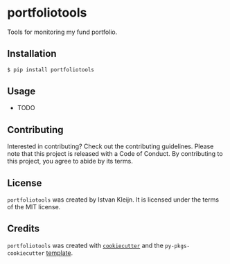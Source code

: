 # portfoliotools

Tools for monitoring my fund portfolio.

## Installation

```bash
$ pip install portfoliotools
```

## Usage

- TODO

## Contributing

Interested in contributing? Check out the contributing guidelines. Please note that this project is released with a Code of Conduct. By contributing to this project, you agree to abide by its terms.

## License

`portfoliotools` was created by Istvan Kleijn. It is licensed under the terms of the MIT license.

## Credits

`portfoliotools` was created with [`cookiecutter`](https://cookiecutter.readthedocs.io/en/latest/) and the `py-pkgs-cookiecutter` [template](https://github.com/py-pkgs/py-pkgs-cookiecutter).
